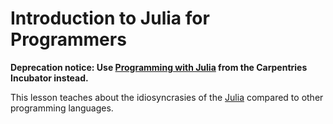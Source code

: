 # Introduction to Julia for Programmers

**Deprecation notice: Use [Programming with Julia](https://carpentries-incubator.github.io/julia-novice/index.html) from the Carpentries Incubator instead.**

This lesson teaches about the idiosyncrasies of the
[Julia](http://julialang.org/) compared to other programming languages.
